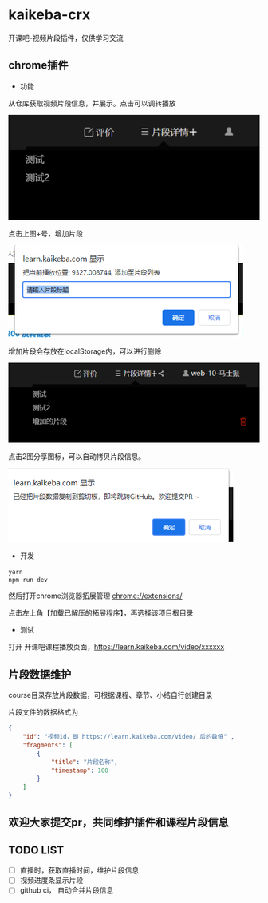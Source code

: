 # kaikeba-crx

开课吧-视频片段插件，仅供学习交流

## chrome插件

- 功能

从仓库获取视频片段信息，并展示。点击可以调转播放

![从仓库获取视频片段信息，并展示](./img/1.png)

点击上图+号，增加片段

![增加片段](./img/2.png)

增加片段会存放在localStorage内，可以进行删除

![删除片段](./img/3.png)

点击2图分享图标，可以自动拷贝片段信息。

![分享片段](./img/4.png)


- 开发

```shell
yarn
npm run dev
```

然后打开chrome浏览器拓展管理 [chrome://extensions/](chrome://extensions/)

点击左上角【加载已解压的拓展程序】，再选择该项目根目录

- 测试

打开 开课吧课程播放页面，https://learn.kaikeba.com/video/xxxxxx


## 片段数据维护

course目录存放片段数据，可根据课程、章节、小结自行创建目录

片段文件的数据格式为

```json
{
	"id": "视频id，即 https://learn.kaikeba.com/video/ 后的数值" ,
	"fragments": [
		{
			"title": "片段名称",
			"timestamp": 100
		}
	]
}

```

## 欢迎大家提交pr，共同维护插件和课程片段信息

## TODO LIST

- [ ] 直播时，获取直播时间，维护片段信息
- [ ] 视频进度条显示片段
- [ ] github ci， 自动合并片段信息
